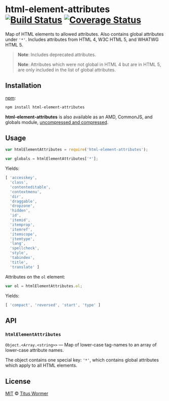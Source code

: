# html-element-attributes [![Build Status][build-badge]][build-page] [![Coverage Status][coverage-badge]][coverage-page]

Map of HTML elements to allowed attributes.  Also contains global
attributes under `'*'`.  Includes attributes from HTML 4, W3C HTML 5,
and WHATWG HTML 5.

> **Note**: Includes deprecated attributes.
>
> **Note**: Attributes which were not global in HTML 4 but are in
> HTML 5, are only included in the list of global attributes.

## Installation

[npm][]:

```bash
npm install html-element-attributes
```

**html-element-attributes** is also available as an AMD, CommonJS, and
globals module, [uncompressed and compressed][releases].

## Usage

```javascript
var htmlElementAttributes = require('html-element-attributes');

var globals = htmlElementAttributes['*'];
```

Yields:

```js
[ 'accesskey',
  'class',
  'contenteditable',
  'contextmenu',
  'dir',
  'draggable',
  'dropzone',
  'hidden',
  'id',
  'itemid',
  'itemprop',
  'itemref',
  'itemscope',
  'itemtype',
  'lang',
  'spellcheck',
  'style',
  'tabindex',
  'title',
  'translate' ]
```

Attributes on the `ol` element:

```javascript
var ol = htmlElementAttributes.ol;
```

Yields:

```js
[ 'compact', 'reversed', 'start', 'type' ]
```

## API

### `htmlElementAttributes`

`Object.<Array.<string>>` — Map of lower-case tag-names to an array of
lower-case attribute names.

The object contains one special key: `'*'`, which contains global
attributes which apply to all HTML elements.

## License

[MIT][license] © [Titus Wormer][author]

<!-- Definition -->

[build-badge]: https://img.shields.io/travis/wooorm/html-element-attributes.svg

[build-page]: https://travis-ci.org/wooorm/html-element-attributes

[coverage-badge]: https://img.shields.io/codecov/c/github/wooorm/html-element-attributes.svg

[coverage-page]: https://codecov.io/github/wooorm/html-element-attributes?branch=master

[npm]: https://docs.npmjs.com/cli/install

[releases]: https://github.com/wooorm/html-element-attributes/releases

[license]: LICENSE

[author]: http://wooorm.com

